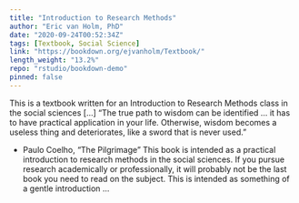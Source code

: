 ```yaml
---
title: "Introduction to Research Methods"
author: "Eric van Holm, PhD"
date: "2020-09-24T00:52:34Z"
tags: [Textbook, Social Science]
link: "https://bookdown.org/ejvanholm/Textbook/"
length_weight: "13.2%"
repo: "rstudio/bookdown-demo"
pinned: false
---
```


This is a textbook written for an Introduction to Research Methods class in the social sciences [...] “The true path to wisdom can be identified … it has to have
practical application in your life. Otherwise, wisdom
becomes a useless thing and deteriorates, like a sword
that is never used.”
- Paulo Coelho, “The Pilgrimage” This book is intended as a practical introduction to research methods in the social sciences. If you pursue research academically or professionally, it will probably not be the last book you need to read on the subject. This is intended as something of a gentle introduction  ...
